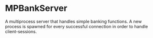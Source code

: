 # MPBankServer
A multiprocess server that handles simple banking functions.  A new process is spawned for every successful connection in order to handle client-sessions.
